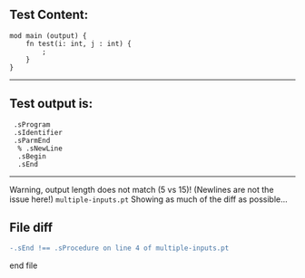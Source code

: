 
Test Content: 
-------------------------
```
mod main (output) {
    fn test(i: int, j : int) {
        ;
    }
}
```
------------------------
Test output is: 
-------------------------
```
 .sProgram
 .sIdentifier
 .sParmEnd
  % .sNewLine
  .sBegin
  .sEnd

```
------------------------
Warning, output length does not match (5 vs 15)!  (Newlines are not the issue here!) `multiple-inputs.pt`
Showing as much of the diff as possible...

File diff
-------------------------
```diff
-.sEnd !== .sProcedure on line 4 of multiple-inputs.pt

```
end file
